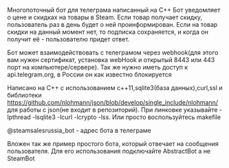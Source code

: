 Многопоточный бот для телеграма написанный на C++
Бот уведомляет о цене и скидках на товары в Steam. Если товар получает скидку, пользователь раз в день будет о ней проинформирован. Если на товар скидки на данный момент нет, то подписка сохраняется, и когда он получит её - пользователю придет ответ.

Бот может взаимодействовать с телеграмом через webhook(для этого вам нужен сертификат, установка webHook и открытый 8443 или 443 порт на компьютере/сервере). Так же нужно иметь доступ к api.telegram.org, в России он как известно блокируется

Написано на C++  с использованием с++11,sqlite3(база данных),curl,ssl и библиотеки https://github.com/nlohmann/json/blob/develop/single_include/nlohmann/ для работы с json(не входит в репозиторий). При линковке указывайте -lpthread -lsqlite3 -lcurl -lcrypto -lss. Или просто воспользуйтесь makefile


@steamsalesrussia_bot - адрес бота в телеграме

Вложен так же пример простого бота, который отвечает на сообщения пользователя. Для его использования подключайте AbstractBot а не SteamBot


